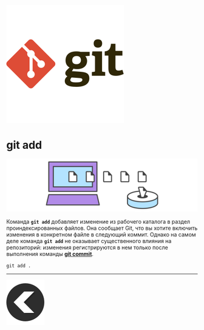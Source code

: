 [![back](/img/git-svgrepo-com.svg)](./readme.md) 
# **git add**

![git.add](/img/git%20add.svg)


Команда **`git add`** добавляет изменение из рабочего каталога в раздел проиндексированных файлов. Она сообщает Git, что вы хотите включить изменения в конкретном файле в следующий коммит. Однако на самом деле команда **`git add`** не оказывает существенного влияния на репозиторий: изменения регистрируются в нем только после выполнения команды [**git commit**](./commit.md).



```
git add .
```
---
[![back](/img/left-arrow-back-svgrepo-com.svg)](./readme.md)
